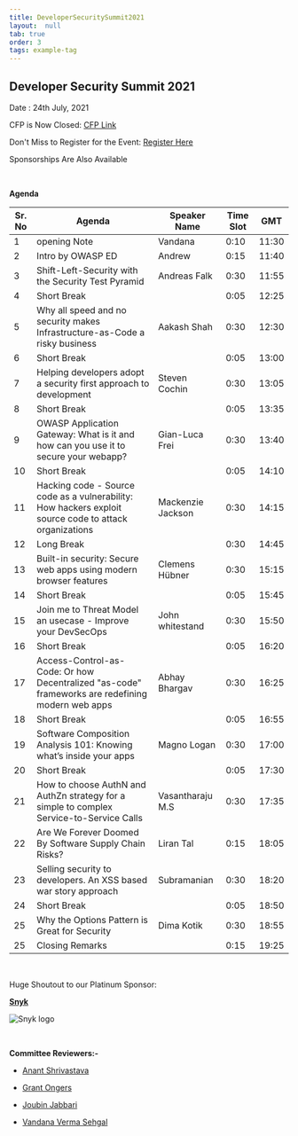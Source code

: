 ```yaml
---
title: DeveloperSecuritySummit2021
layout:  null
tab: true
order: 3
tags: example-tag
---
```


## Developer Security Summit 2021

Date : 24th July, 2021


CFP is Now Closed: [CFP Link](https://owasp.submittable.com/submit/196834/owasp-appsec-days-developer-security-summit-2021)


Don't Miss to Register for the Event: [Register Here](https://www.eventbrite.com/e/appsec-days-owasp-developer-security-summit-2021-tickets-153345649967)


Sponsorships Are Also Available

<br>

**Agenda**

| Sr. No | Agenda                                                                                                 | Speaker Name      | Time Slot | GMT   |
|--------|--------------------------------------------------------------------------------------------------------|-------------------|-----------|-------|
| 1      | opening Note                                                                                           | Vandana           | 0:10      | 11:30 |
| 2      | Intro by OWASP ED                                                                                      | Andrew            | 0:15      | 11:40 |
| 3      | Shift-Left-Security with the Security Test Pyramid                                                     | Andreas Falk      | 0:30      | 11:55 |
| 4      | Short Break                                                                                            |                   | 0:05      | 12:25 |
| 5      | Why all speed and no security makes Infrastructure-as-Code a risky business                            | Aakash Shah       | 0:30      | 12:30 |
| 6      | Short Break                                                                                            |                   | 0:05      | 13:00 |
| 7      | Helping developers adopt a security first approach to development                                      | Steven Cochin     | 0:30      | 13:05 |
| 8      | Short Break                                                                                            |                   | 0:05      | 13:35 |
| 9      | OWASP Application Gateway: What is it and how can you use it to secure your webapp?                    | Gian-Luca Frei    | 0:30      | 13:40 |
| 10     | Short Break                                                                                            |                   | 0:05      | 14:10 |
| 11     | Hacking code - Source code as a vulnerability: How hackers exploit source code to attack organizations | Mackenzie Jackson | 0:30      | 14:15 |
| 12     | Long Break                                                                                             |                   | 0:30      | 14:45 |
| 13     | Built-in security: Secure web apps using modern browser features                                       | Clemens Hübner    | 0:30      | 15:15 |
| 14     | Short Break                                                                                            |                   | 0:05      | 15:45 |
| 15     | Join me to Threat Model an usecase - Improve your DevSecOps                                            | John whitestand   | 0:30      | 15:50 |
| 16     | Short Break                                                                                            |                   | 0:05      | 16:20 |
| 17     | Access-Control-as-Code: Or how Decentralized "as-code" frameworks are redefining modern web apps       | Abhay Bhargav     | 0:30      | 16:25 |
| 18     | Short Break                                                                                            |                   | 0:05      | 16:55 |
| 19     | Software Composition Analysis 101: Knowing what’s inside your apps                                     | Magno Logan       | 0:30      | 17:00 |
| 20     | Short Break                                                                                            |                   | 0:05      | 17:30 |
| 21     | How to choose AuthN and AuthZn strategy for a simple to complex Service-to-Service Calls               | Vasantharaju M.S  | 0:30      | 17:35 |
| 22     | Are We Forever Doomed By Software Supply Chain Risks?                                                  | Liran Tal         | 0:15      | 18:05 |
| 23     | Selling security to developers. An XSS based war story approach                                        | Subramanian       | 0:30      | 18:20 |
| 24     | Short Break                                                                                            |                   | 0:05      | 18:50 |
| 25     | Why the Options Pattern is Great for Security                                                          | Dima Kotik        | 0:30      | 18:55 |
| 25     | Closing Remarks                                                                                        |                   | 0:15      | 19:25 |




<br>

Huge Shoutout to our Platinum Sponsor:

[**Snyk**](https://snyk.io/)

![Snyk logo](https://owasp.org/www-project-developer-outreach-program/assets/images/snyk-logo-black.png)

<br>

**Committee Reviewers:-**

* [Anant Shrivastava](https://twitter.com/anantshri)

* [Grant Ongers](https://twitter.com/rewtd)

* [Joubin Jabbari](https://twitter.com/joubinj)

* [Vandana Verma Sehgal](https://twitter.com/InfosecVandana)

